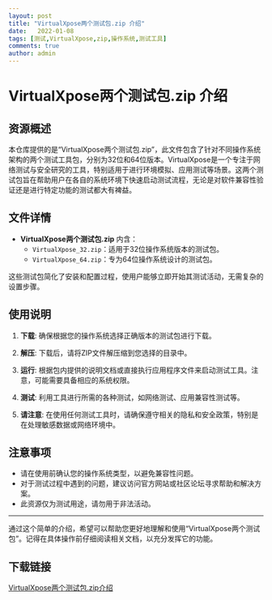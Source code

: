 ```yaml
---
layout: post
title: "VirtualXpose两个测试包.zip 介绍"
date:   2022-01-08
tags: [测试,VirtualXpose,zip,操作系统,测试工具]
comments: true
author: admin
---
```

# VirtualXpose两个测试包.zip 介绍

## 资源概述
本仓库提供的是“VirtualXpose两个测试包.zip”，此文件包含了针对不同操作系统架构的两个测试工具包，分别为32位和64位版本。VirtualXpose是一个专注于网络测试与安全研究的工具，特别适用于进行环境模拟、应用测试等场景。这两个测试包旨在帮助用户在各自的系统环境下快速启动测试流程，无论是对软件兼容性验证还是进行特定功能的测试都大有裨益。

## 文件详情
- **VirtualXpose两个测试包.zip** 内含：
    - `VirtualXpose_32.zip`：适用于32位操作系统版本的测试包。
    - `VirtualXpose_64.zip`：专为64位操作系统设计的测试包。
    
这些测试包简化了安装和配置过程，使用户能够立即开始其测试活动，无需复杂的设置步骤。

## 使用说明
1. **下载**: 确保根据您的操作系统选择正确版本的测试包进行下载。
   
2. **解压**: 下载后，请将ZIP文件解压缩到您选择的目录中。

3. **运行**: 根据包内提供的说明文档或直接执行应用程序文件来启动测试工具。注意，可能需要具备相应的系统权限。

4. **测试**: 利用工具进行所需的各种测试，如网络测试、应用兼容性测试等。

5. **请注意**: 在使用任何测试工具时，请确保遵守相关的隐私和安全政策，特别是在处理敏感数据或网络环境中。

## 注意事项
- 请在使用前确认您的操作系统类型，以避免兼容性问题。
- 对于测试过程中遇到的问题，建议访问官方网站或社区论坛寻求帮助和解决方案。
- 此资源仅为测试用途，请勿用于非法活动。

---

通过这个简单的介绍，希望可以帮助您更好地理解和使用“VirtualXpose两个测试包”。记得在具体操作前仔细阅读相关文档，以充分发挥它的功能。

## 下载链接

[VirtualXpose两个测试包.zip介绍](https://pan.quark.cn/s/e76013da0b2c)